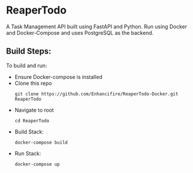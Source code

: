 # ReaperTodo

A Task Management API built using FastAPI and Python. Run using Docker and Docker-Compose and uses PostgreSQL as the backend.


## Build Steps:

To build and run:
- Ensure Docker-compose is installed
- Clone this repo
  ```
  git clone https://github.com/Enhancifire/ReaperTodo-Docker.git ReaperTodo
  ```
- Navigate to root
  ```
  cd ReaperTodo
  ```
- Build Stack:
  ```
  docker-compose build
  ```
- Run Stack:
  ```
  docker-compose up
  ```
